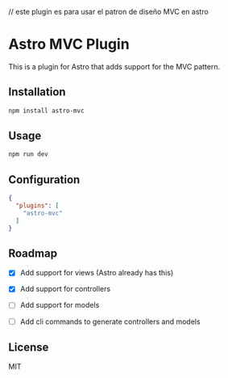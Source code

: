 // este plugin es para usar el patron de diseño MVC en astro

# Astro MVC Plugin

This is a plugin for Astro that adds support for the MVC pattern.

## Installation

```sh
npm install astro-mvc
```

## Usage

```sh
npm run dev
```

## Configuration

```json
{
  "plugins": [
    "astro-mvc"
  ]
}
```

## Roadmap

- [x] Add support for views (Astro already has this)
- [x] Add support for controllers
- [ ] Add support for models
- [ ] Add cli commands to generate controllers and models


## License

MIT

